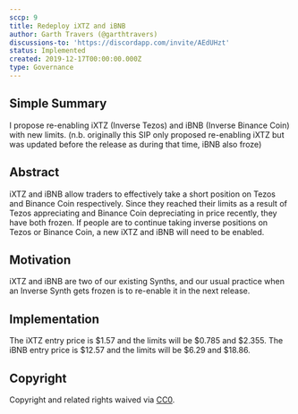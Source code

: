 ```yaml
---
sccp: 9
title: Redeploy iXTZ and iBNB
author: Garth Travers (@garthtravers)
discussions-to: 'https://discordapp.com/invite/AEdUHzt'
status: Implemented
created: 2019-12-17T00:00:00.000Z
type: Governance
---
```


## Simple Summary
I propose re-enabling iXTZ (Inverse Tezos) and iBNB (Inverse Binance Coin) with new limits. 
(n.b. originally this SIP only proposed re-enabling iXTZ but was updated before the release as during that time, iBNB also froze)

## Abstract
iXTZ and iBNB allow traders to effectively take a short position on Tezos and Binance Coin respectively. Since they reached their limits as a result of Tezos appreciating and Binance Coin depreciating in price recently, they have both frozen. If people are to continue taking inverse positions on Tezos or Binance Coin, a new iXTZ and iBNB will need to be enabled. 

## Motivation
iXTZ and iBNB are two of our existing Synths, and our usual practice when an Inverse Synth gets frozen is to re-enable it in the next release. 

## Implementation
The iXTZ entry price is $1.57 and the limits will be $0.785 and $2.355. The iBNB entry price is $12.57 and the limits will be $6.29 and $18.86. 

## Copyright
Copyright and related rights waived via [CC0](https://creativecommons.org/publicdomain/zero/1.0/).
